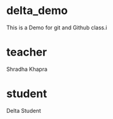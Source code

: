 # delta_demo
This is a Demo for git and Github class.i

# teacher
Shradha Khapra

# student
Delta Student